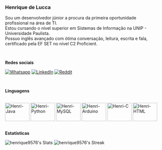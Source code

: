 ### Henrique de Lucca

Sou um desenvolvedor júnior a procura da primeira oportunidade profissional na área de TI.<br>
Estou cursando o nível superior em Sistemas de Informação na UNIP - Universidade Paulista.<br>
Possuo inglês avançado com ótima conversação, leitura, escrita e fala, certificado pela EF SET no nível C2 Proficient.
  
<br>

<strong>Redes sociais</strong>
  
<a href = "https://wa.me/5511993020552"> ![Whatsapp](https://img.shields.io/badge/Whatsapp-brightgreen?style=flat&logo=whatsapp&logoColor=white&labelColor=brightgreen&color=brightgreen)</a>
<a href = "https://www.linkedin.com/in/henrique-costa-ponte/"> ![LinkedIn](https://img.shields.io/badge/LinkedIn-blue?style=flat&logo=linkedin&logoColor=white&labelColor=blue&color=blue)</a>
<a href = "https://www.reddit.com/user/Henriquekill9576"> ![Reddit](https://img.shields.io/badge/Reddit-FF3A00?style=flat&logo=reddit&logoColor=white&labelColor=FF3A00&color=FF3A00)</a>

<br>

<strong>Linguagens</strong>

<div style="display: inline_block"><br>
  <img align="center" alt="Henri-Java" height="60" width="80" src="https://cdn.jsdelivr.net/gh/devicons/devicon/icons/java/java-original-wordmark.svg"/>
  <img align="center" alt="Henri-Python" height="60" width="80" src="https://cdn.jsdelivr.net/gh/devicons/devicon/icons/python/python-original-wordmark.svg"/>
  <img align="center" alt="Henri-MySQL" height="60" width="80" src="https://cdn.jsdelivr.net/gh/devicons/devicon/icons/mysql/mysql-original-wordmark.svg"/>
  <img align="center" alt="Henri-Arduino" height="60" width="80" src="https://cdn.jsdelivr.net/gh/devicons/devicon/icons/arduino/arduino-original-wordmark.svg"/>
  <img align="center" alt="Henri-C" height="60" width="80"src="https://cdn.jsdelivr.net/gh/devicons/devicon/icons/c/c-original.svg"/>
  <img align="center" alt="Henri-HTML" height="60" width="80"src="https://cdn.jsdelivr.net/gh/devicons/devicon/icons/html5/html5-original-wordmark.svg"/>
          
          
</div>         

<br>

<strong>Estatísticas</strong>

![henrique9576's Stats](https://github-readme-stats.vercel.app/api?username=henrique9576&theme=tokyonight&show_icons=true&hide_border=true&count_private=true)
![henrique9576's Streak](https://github-readme-streak-stats.herokuapp.com/?user=henrique9576&theme=tokyonight&hide_border=true)
